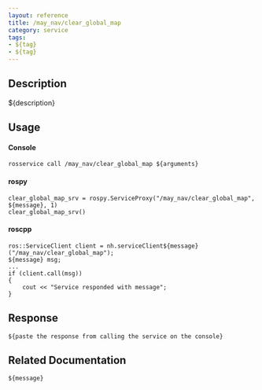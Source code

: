 ```yaml
---
layout: reference
title: /may_nav/clear_global_map
category: service
tags: 
- ${tag} 
- ${tag}
---
```


## Description
${description}

## Usage
#### Console
```
rosservice call /may_nav/clear_global_map ${arguments}
```

#### rospy
```
clear_global_map_srv = rospy.ServiceProxy("/may_nav/clear_global_map", ${message}, 1)
clear_global_map_srv()
```

#### roscpp
```
ros::ServiceClient client = nh.serviceClient${message}("/may_nav/clear_global_map");
${message} msg;
...
if (client.call(msg))
{
    cout << "Service responded with message";
}
```

## Response
```
${paste the response from calling the service on the console}
```

## Related Documentation
``${message}``  